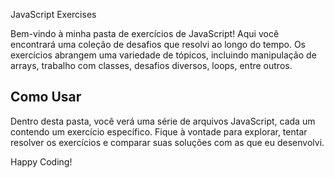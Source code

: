 

JavaScript Exercises


Bem-vindo à minha pasta de exercícios de JavaScript! Aqui você encontrará uma coleção de desafios que resolvi ao longo do tempo. Os exercícios abrangem uma variedade de tópicos, incluindo manipulação de arrays, trabalho com classes, desafios diversos, loops, entre outros.

## Como Usar
Dentro desta pasta, você verá uma série de arquivos JavaScript, cada um contendo um exercício específico. Fique à vontade para explorar, tentar resolver os exercícios e comparar suas soluções com as que eu desenvolvi.

Happy Coding!

